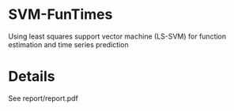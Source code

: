# SVM-FunTimes

Using least squares support vector machine (LS-SVM) for function estimation and time series prediction

# Details

See report/report.pdf


